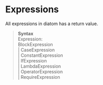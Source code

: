 # Expressions

All expressions in diatom has a return value.

> **Syntax**  
> Expression:  
> BlockExpression  
> | CaseExpression  
> | ConstantExpression  
> | IfExpression  
> | LambdaExpression  
> | OperatorExpression  
> | RequireExpression
